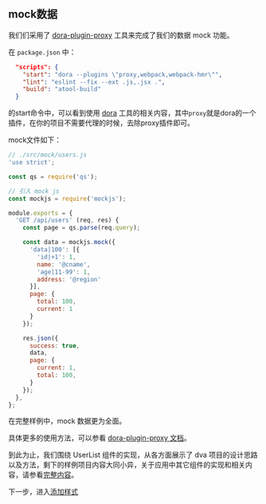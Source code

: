 ## mock数据

我们们采用了 [dora-plugin-proxy](https://github.com/dora-js/dora-plugin-proxy) 工具来完成了我们的数据 mock 功能。

在 `package.json` 中：

```json
  "scripts": {
    "start": "dora --plugins \"proxy,webpack,webpack-hmr\"",
    "lint": "eslint --fix --ext .js,.jsx .",
    "build": "atool-build"
  }
```

的start命令中，可以看到使用 [dora](https://github.com/dora-js/dora) 工具的相关内容，其中`proxy`就是dora的一个插件，在你的项目不需要代理的时候，去除proxy插件即可。

mock文件如下：

```js
// ./src/mock/users.js
'use strict';

const qs = require('qs');

// 引入 mock js
const mockjs = require('mockjs');

module.exports = {
  'GET /api/users' (req, res) {
    const page = qs.parse(req.query);

    const data = mockjs.mock({
      'data|100': [{
        'id|+1': 1,
        name: '@cname',
        'age|11-99': 1,
        address: '@region'
      }],
      page: {
        total: 100,
        current: 1
      }
    });

    res.json({
      success: true,
      data,
      page: {
        current: 1,
        total: 100,
      }
    });
  },
};
```

在完整样例中，mock 数据更为全面。

具体更多的使用方法，可以参看 [dora-plugin-proxy 文档](https://github.com/dora-js/dora-plugin-proxy)。

到此为止，我们围绕 UserList 组件的实现，从各方面展示了 dva 项目的设计思路以及方法，剩下的样例项目内容大同小异，关于应用中其它组件的实现和相关内容，请参看[完整内容](https://github.com/dvajs/dva/tree/master/examples/user-dashboard)。

下一步，进入[添加样式](./10-添加样式.md)
